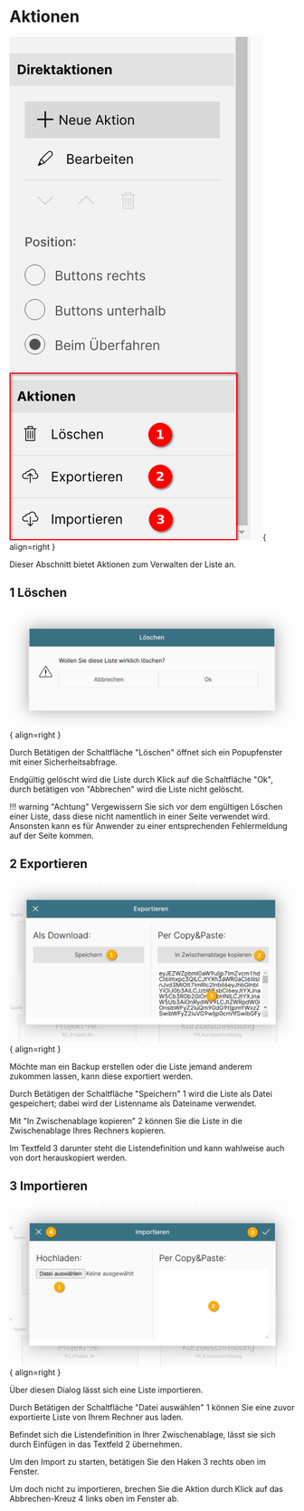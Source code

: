 # Aktionen

![Aktionen Abschnitt](./aktionen_abschnitt.png#smartphone){ align=right }

Dieser Abschnitt bietet Aktionen zum Verwalten der Liste an.

<div class="clear"></div>

## <span class="number space-right">1</span> Löschen

![Aktion Löschen Abfrage](./aktion-loeschen-abfrage.png#small){ align=right }

Durch Betätigen der Schaltfläche "Löschen" öffnet sich ein Popupfenster mit einer Sicherheitsabfrage.

Endgültig gelöscht wird die Liste durch Klick auf die Schaltfläche "Ok", durch betätigen von "Abbrechen" wird die Liste nicht gelöscht.

!!! warning "Achtung"
    Vergewissern Sie sich vor dem engültigen Löschen einer Liste, dass diese nicht namentlich in einer Seite verwendet wird. Ansonsten kann es für Anwender zu einer entsprechenden Fehlermeldung auf der Seite kommen.

<div class="clear"></div>

## <span class="number space-right">2</span> Exportieren

![Aktion Exportieren](./aktion-exportieren.png#small){ align=right }

Möchte man ein Backup erstellen oder die Liste jemand anderem zukommen lassen, kann diese exportiert werden.

Durch Betätigen der Schaltfläche "Speichern" <span class="number secondary">1</span> wird die Liste als Datei gespeichert; dabei wird der Listenname als Dateiname verwendet.

Mit "In Zwischenablage kopieren" <span class="number secondary">2</span> können Sie die Liste in die Zwischenablage Ihres Rechners kopieren.

Im Textfeld <span class="number secondary">3</span> darunter steht die Listendefinition und kann wahlweise auch von dort herauskopiert werden.

<div class="clear"></div>

## <span class="number space-right">3</span> Importieren

![Aktion Importieren](./aktion-importieren.png#small){ align=right }

Über diesen Dialog lässt sich eine Liste importieren.

Durch Betätigen der Schaltfläche "Datei auswählen" <span class="number secondary">1</span> können Sie eine zuvor exportierte Liste von Ihrem Rechner aus laden.

Befindet sich die Listendefinition in Ihrer Zwischenablage, lässt sie sich durch Einfügen in das Textfeld <span class="number secondary">2</span> übernehmen.

Um den Import zu starten, betätigen Sie den Haken <span class="number secondary">3</span> rechts oben im Fenster.

Um doch nicht zu importieren, brechen Sie die Aktion durch Klick auf das Abbrechen-Kreuz <span class="number secondary">4</span> links oben im Fenster ab.

<div class="clear"></div>
